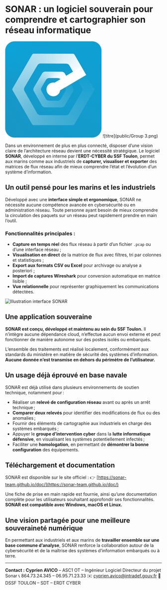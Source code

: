 # SONAR : un logiciel souverain pour comprendre et cartographier son réseau informatique

![Logo SONAR](src-tauri/icons/Square310x310Logo.png)
![titre](public/Group 3.png)

Dans un environnement de plus en plus connecté, disposer d’une vision claire de l’architecture réseau devient une nécessité stratégique. Le logiciel **SONAR**, développé en interne par l’**ERDT-CYBER du SSF Toulon**, permet aux marins comme aux industriels de **capturer, visualiser et exporter** des matrices de flux réseau afin de mieux comprendre l’état et l’évolution d’un système d’information.

## Un outil pensé pour les marins et les industriels

Développé avec une **interface simple et ergonomique**, SONAR ne nécessite aucune compétence avancée en cybersécurité ou en administration réseau. Toute personne ayant besoin de mieux comprendre la circulation des paquets sur un réseau peut rapidement prendre en main l’outil.

### Fonctionnalités principales :

* **Capture en temps réel** des flux réseau à partir d’un fichier `.pcap` ou d’une interface réseau ;
* **Visualisation en direct** de la matrice de flux avec filtres, tri par colonnes et statistiques ;
* **Export aux formats CSV ou Excel** pour archivage ou analyse a posteriori ;
* **Import de captures Wireshark** pour conversion automatique en matrice lisible ;
* **Vue relationnelle** pour représenter graphiquement les communications détectées.

![Illustration interface SONAR](/home/erdt-cyber/Sonar_desktop_app/public/sonar.png)

## Une application souveraine

**SONAR est conçu, développé et maintenu au sein du SSF Toulon.** Il n’intègre aucune dépendance cloud, n’effectue aucun envoi externe et peut fonctionner de manière autonome sur des postes isolés ou embarqués.

L’ensemble des traitements est réalisé localement, conformément aux standards du ministère en matière de sécurité des systèmes d’information. **Aucune donnée n’est transmise en dehors du périmètre de l’utilisateur.**

## Un usage déjà éprouvé en base navale

SONAR est déjà utilisé dans plusieurs environnements de soutien technique, notamment pour :

* Réaliser un **relevé de configuration réseau** avant ou après un arrêt technique ;
* **Comparer deux relevés** pour identifier des modifications de flux ou des anomalies ;
* Fournir des éléments de cartographie aux industriels en charge des systèmes embarqués ;
* Appuyer le **groupe d’intervention cyber** dans la **lutte informatique défensive**, en visualisant les systèmes potentiellement infectés ;
* Faciliter une **homologation**, en permettant de **démontrer la bonne configuration** des équipements.

## Téléchargement et documentation

SONAR est disponible sur le site officiel :
👉 [https://sonar-team.github.io/doc/](https://sonar-team.github.io/doc/)

Une fiche de prise en main rapide est fournie, ainsi qu’une documentation complète pour les utilisateurs souhaitant approfondir ses fonctionnalités.
**SONAR est compatible avec Windows, macOS et Linux.**

## Une vision partagée pour une meilleure souveraineté numérique

En permettant aux industriels et aux marins de **travailler ensemble sur une base commune d’analyse**, SONAR renforce la collaboration autour de la cybersécurité et de la maîtrise des systèmes d’information embarqués ou à terre.

---

**Contact :**
**Cyprien AVICO** – ASC1 OT – Ingénieur Logiciel Directeur du projet Sonar
📞 864.73.24.345 – 06.95.71.23.33
✉️ [cyprien.avico@intradef.gouv.fr](mailto:cyprien.avico@intradef.gouv.fr)
📍 DSSF TOULON – SDT – ERDT CYBER
